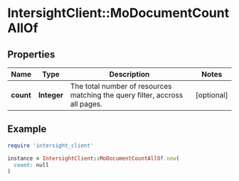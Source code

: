# IntersightClient::MoDocumentCountAllOf

## Properties

| Name | Type | Description | Notes |
| ---- | ---- | ----------- | ----- |
| **count** | **Integer** | The total number of resources matching the query filter, accross all pages. | [optional] |

## Example

```ruby
require 'intersight_client'

instance = IntersightClient::MoDocumentCountAllOf.new(
  count: null
)
```

